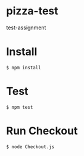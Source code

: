 # pizza-test
test-assignment

# Install
`$ npm install`

# Test
`$ npm test`

# Run Checkout
`$ node Checkout.js`
